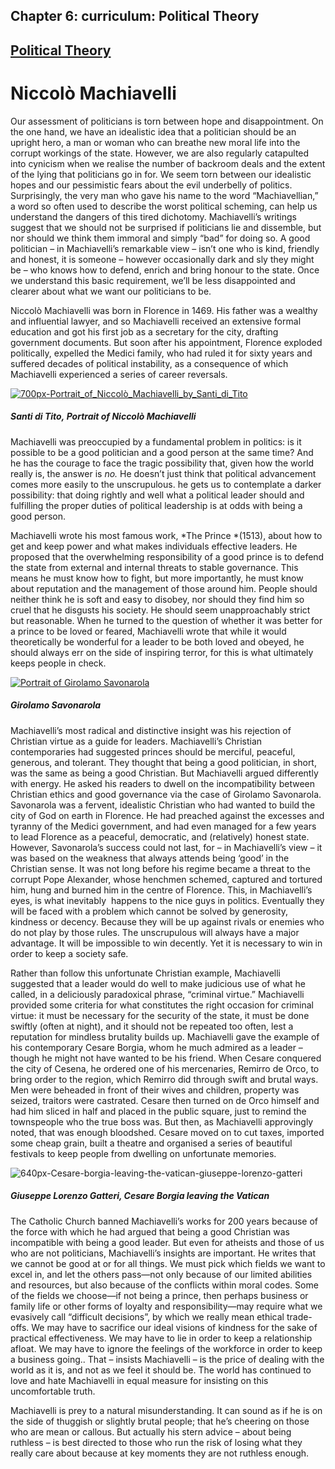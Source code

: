 Chapter  6: curriculum: Political Theory
---------------------------------------

[Political Theory](../category/curriculum/political-theory/index.html)
----------------------------------------------------------------------

Niccolò Machiavelli
===================

<span class="s1">Our assessment of politicians is torn between hope and disappointment. On the one hand, we have an idealistic idea that a politician should be an upright hero, a man or woman who can breathe new moral life into the corrupt workings of the state. However, we are also regularly catapulted into cynicism when we realise the number of backroom deals and the extent of the lying that politicians go in for. We seem torn between our idealistic hopes and our pessimistic fears about the evil underbelly of politics. Surprisingly, the very man who gave his name to the word “Machiavellian,” a word so often used to describe the worst political scheming, can help us understand the dangers of this tired dichotomy. Machiavelli’s writings suggest that we should not be surprised if politicians lie and dissemble, but nor should we think them immoral and simply “bad” for doing so. A good politician – in Machiavelli’s remarkable view – isn’t one who is kind, friendly and honest, it is someone – however occasionally dark and sly they might be – who knows how to defend, enrich and bring honour to the state. Once we understand this basic requirement, we’ll be less disappointed and clearer about what we want our politicians to be.</span>

<span class="s1">Niccolò Machiavelli was born in Florence in 1469. His father was a wealthy and influential lawyer, and so Machiavelli received an extensive formal education and got his first job as a secretary for the city, drafting government documents. But soon after his appointment, Florence exploded politically, expelled the Medici family, who had ruled it for sixty years and suffered decades of political instability, as a consequence of which Machiavelli experienced a series of career reversals.</span>

[![700px-Portrait\_of\_Niccolò\_Machiavelli\_by\_Santi\_di\_Tito](http://i0.wp.com/www.thebookoflife.org/wp-content/uploads/2014/11/700px-Portrait_of_Niccolò_Machiavelli_by_Santi_di_Tito.jpg?resize=635%2C448)](http://i1.wp.com/www.thebookoflife.org/wp-content/uploads/2014/11/700px-Portrait_of_Niccolò_Machiavelli_by_Santi_di_Tito.jpg)

##### <span class="s1">Santi di Tito, </span><span class="s2">Portrait of Niccolò Machiavelli</span>

<span class="s1">Machiavelli was preoccupied by a fundamental problem in politics: is it possible to be a good politician and a good person at the same time? And he has the courage to face the tragic possibility that, given how the world really is, the answer is *no.* He doesn’t just think that political advancement comes more easily to the unscrupulous. he gets us to contemplate a darker possibility: that doing rightly and well what a political leader should and fulfilling the proper duties of political leadership is at odds with being a good person. </span>

Machiavelli wrote his most famous work, *The Prince *(1513), about how to get and keep power and what makes individuals effective leaders. He proposed that the overwhelming responsibility of a good prince is to defend the state from external and internal threats to stable governance. This means he must know how to fight, but more importantly, he must know about reputation and the management of those around him. People should neither think he is soft and easy to disobey, nor should they find him so cruel that he disgusts his society. He should seem unapproachably strict but reasonable. When he turned to the question of whether it was better for a prince to be loved or feared, Machiavelli wrote that while it would theoretically be wonderful for a leader to be both loved and obeyed, he should always err on the side of inspiring terror, for this is what ultimately keeps people in check.

[![Portrait of Girolamo Savonarola](http://i1.wp.com/www.thebookoflife.org/wp-content/uploads/2014/11/164081456-1.jpg?resize=635%2C502)](http://i0.wp.com/www.thebookoflife.org/wp-content/uploads/2014/11/164081456-1.jpg)

##### <span class="s1">Girolamo Savonarola</span>

<span class="s1">Machiavelli’s most radical and distinctive insight was his rejection of Christian virtue as a guide for leaders. Machiavelli’s Christian contemporaries had suggested princes should be merciful, peaceful, generous, and tolerant. They thought that being a good politician, in short, was the same as being a good Christian. But Machiavelli argued differently with energy. He asked his readers to dwell on the incompatibility between Christian ethics and good governance via the case of Girolamo Savonarola. Savonarola was a fervent, idealistic Christian who had wanted to build the city of God on earth in Florence. He had preached against the excesses and tyranny of the Medici government, and had even managed for a few years to lead Florence as a peaceful, democratic, and (relatively) honest state. However, Savonarola’s success could not last, for – in Machiavelli’s view – it was based on the weakness that always attends being ‘good’ in the Christian sense. It was not long before his regime became a threat to the corrupt Pope Alexander, whose henchmen schemed, captured and tortured him, hung and burned him in the centre of Florence. This, in Machiavelli’s eyes, is what inevitably  happens to the nice guys in politics. Eventually they will be faced with a problem which cannot be solved by generosity, kindness or decency. Because they will be up against rivals or enemies who do not play by those rules. The unscrupulous will always have a major advantage. It will be impossible to win decently. Yet it is necessary to win in order to keep a society safe. </span>

<span class="s2">Rather than follow this unfortunate Christian example, Machiavelli suggested that a leader would do well to make judicious use of what he called, in a deliciously paradoxical phrase, “criminal virtue.” Machiavelli provided some criteria for what constitutes the right occasion for criminal virtue: it must be necessary for the security of the state, it must be done swiftly (often at night), and it should not be repeated too often, lest a reputation for mindless brutality builds up. </span><span class="s1">Machiavelli gave the example of his contemporary Cesare Borgia, whom he much admired as a leader – though he might not have wanted to be his friend. When Cesare conquered the city of Cesena, he ordered one of his mercenaries, Remirro de Orco, to bring order to the region, which Remirro did through swift and brutal ways. Men were beheaded in front of their wives and children, property was seized, traitors were castrated. Cesare then turned on de Orco himself and had him sliced in half and placed in the public square, just to remind the townspeople who the true boss was. But then, as Machiavelli approvingly noted, that was enough bloodshed. Cesare moved on to cut taxes, imported some cheap grain, built a theatre and organised a series of beautiful festivals to keep people from dwelling on unfortunate memories.</span>

![640px-Cesare-borgia-leaving-the-vatican-giuseppe-lorenzo-gatteri](http://i0.wp.com/www.thebookoflife.org/wp-content/uploads/2014/09/640px-Cesare-borgia-leaving-the-vatican-giuseppe-lorenzo-gatteri.jpg)

##### <span class="s1">Giuseppe Lorenzo Gatteri,</span><span class="s2"> Cesare Borgia leaving the Vatican</span>

<span class="s1">The Catholic Church banned Machiavelli’s works for 200 years because of the force with which he had argued that being a good Christian was incompatible with being a good leader. But even for atheists and those of us who are not politicians, Machiavelli’s insights are important. He writes that we cannot be good at or for all things. We must pick which fields we want to excel in, and let the others pass—not only because of our limited abilities and resources, but also because of the conflicts within moral codes. Some of the fields we choose—if not being a prince, then perhaps business or family life or other forms of loyalty and responsibility—may require what we evasively call “difficult decisions”, by which we really mean ethical trade-offs. We may have to sacrifice our ideal visions of kindness for the sake of practical effectiveness. We may have to lie in order to keep a relationship afloat. We may have to ignore the feelings of the workforce in order to keep a business going.. That – insists Machiavelli – is the price of dealing with the world as it is, and not as we feel it should be. The world has continued to love and hate Machiavelli in equal measure for insisting on this uncomfortable truth.</span>

Machiavelli is prey to a natural misunderstanding. It can sound as if he is on the side of thuggish or slightly brutal people; that he’s cheering on those who are mean or callous. But actually his stern advice – about being ruthless – is best directed to those who run the risk of losing what they really care about because at key moments they are not ruthless enough.

